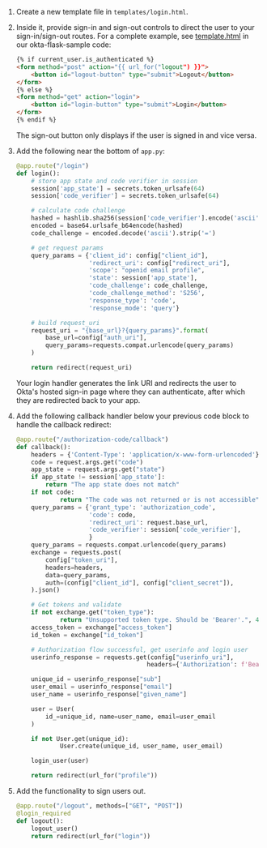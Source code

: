 1. Create a new template file in `templates/login.html`.

2. Inside it, provide sign-in and sign-out controls to direct the user to your sign-in/sign-out routes. For a complete example, see [template.html](https://github.com/okta-samples/okta-flask-sample/blob/3f965a50fa04dccf9d2648a802dc86f762c12a1a/templates/template.html) in our okta-flask-sample code:

   ```html
   {% if current_user.is_authenticated %}
   <form method="post" action="{{ url_for("logout") }}">
       <button id="logout-button" type="submit">Logout</button>
   </form>
   {% else %}
   <form method="get" action="login">
       <button id="login-button" type="submit">Login</button>
   </form>
   {% endif %}
   ```

   The sign-out button only displays if the user is signed in and vice versa.

3. Add the following near the bottom of `app.py`:

   ```py
   @app.route("/login")
   def login():
       # store app state and code verifier in session
       session['app_state'] = secrets.token_urlsafe(64)
       session['code_verifier'] = secrets.token_urlsafe(64)

       # calculate code challenge
       hashed = hashlib.sha256(session['code_verifier'].encode('ascii')).digest()
       encoded = base64.urlsafe_b64encode(hashed)
       code_challenge = encoded.decode('ascii').strip('=')

       # get request params
       query_params = {'client_id': config["client_id"],
                       'redirect_uri': config["redirect_uri"],
                       'scope': "openid email profile",
                       'state': session['app_state'],
                       'code_challenge': code_challenge,
                       'code_challenge_method': 'S256',
                       'response_type': 'code',
                       'response_mode': 'query'}

       # build request_uri
       request_uri = "{base_url}?{query_params}".format(
           base_url=config["auth_uri"],
           query_params=requests.compat.urlencode(query_params)
       )

       return redirect(request_uri)
   ```

   Your login handler generates the link URI and redirects the user to Okta's hosted sign-in page where they can authenticate, after which they are redirected back to your app.

4. Add the following callback handler below your previous code block to handle the callback redirect:

   ```py
   @app.route("/authorization-code/callback")
   def callback():
       headers = {'Content-Type': 'application/x-www-form-urlencoded'}
       code = request.args.get("code")
       app_state = request.args.get("state")
       if app_state != session['app_state']:
           return "The app state does not match"
       if not code:
               return "The code was not returned or is not accessible", 403
       query_params = {'grant_type': 'authorization_code',
                       'code': code,
                       'redirect_uri': request.base_url,
                       'code_verifier': session['code_verifier'],
                       }
       query_params = requests.compat.urlencode(query_params)
       exchange = requests.post(
           config["token_uri"],
           headers=headers,
           data=query_params,
           auth=(config["client_id"], config["client_secret"]),
       ).json()

       # Get tokens and validate
       if not exchange.get("token_type"):
               return "Unsupported token type. Should be 'Bearer'.", 403
       access_token = exchange["access_token"]
       id_token = exchange["id_token"]

       # Authorization flow successful, get userinfo and login user
       userinfo_response = requests.get(config["userinfo_uri"],
                                       headers={'Authorization': f'Bearer {access_token}'}).json()

       unique_id = userinfo_response["sub"]
       user_email = userinfo_response["email"]
       user_name = userinfo_response["given_name"]

       user = User(
           id_=unique_id, name=user_name, email=user_email
       )

       if not User.get(unique_id):
               User.create(unique_id, user_name, user_email)

       login_user(user)

       return redirect(url_for("profile"))
   ```

5. Add the functionality to sign users out.

   ```py
   @app.route("/logout", methods=["GET", "POST"])
   @login_required
   def logout():
       logout_user()
       return redirect(url_for("login"))
   ```
